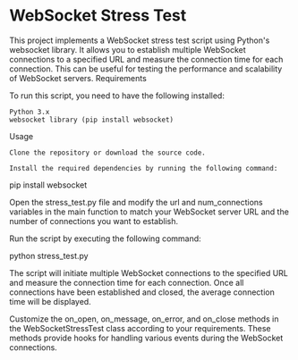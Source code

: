 # WebSocket Stress Test

This project implements a WebSocket stress test script using Python's websocket library. It allows you to establish multiple WebSocket connections to a specified URL and measure the connection time for each connection. This can be useful for testing the performance and scalability of WebSocket servers.
Requirements

To run this script, you need to have the following installed:

    Python 3.x
    websocket library (pip install websocket)

Usage

    Clone the repository or download the source code.

    Install the required dependencies by running the following command:

pip install websocket

Open the stress_test.py file and modify the url and num_connections variables in the main function to match your WebSocket server URL and the number of connections you want to establish.

Run the script by executing the following command:

python stress_test.py

The script will initiate multiple WebSocket connections to the specified URL and measure the connection time for each connection. Once all connections have been established and closed, the average connection time will be displayed.

Customize the on_open, on_message, on_error, and on_close methods in the WebSocketStressTest class according to your requirements. These methods provide hooks for handling various events during the WebSocket connections.